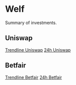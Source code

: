 # Welf

Summary of investments.

## Uniswap

[Trendline Uniswap](assets/images/trendline_uniswap.png)
[24h Uniswap](assets/images/24hr_line_uniswap.png)

## Betfair

[Trendline Betfair](assets/images/trendline_betfair.png)
[24h Betfair](assets/images/24hr_line_betfair.png)
